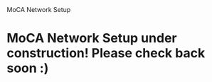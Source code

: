 <html>
 <head>
 MoCA Network Setup
 </head>
 <body>
   <h1>MoCA Network Setup under construction! Please check back soon :) <h1>
 </body>
</html>
